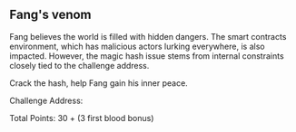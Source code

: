 ## Fang's venom

Fang believes the world is filled with hidden dangers. The smart contracts environment, which has malicious actors lurking everywhere, is also impacted. However, the magic hash issue stems from internal constraints closely tied to the challenge address.

Crack the hash, help Fang gain his inner peace.

Challenge Address:

Total Points: 30 + (3 first blood bonus)